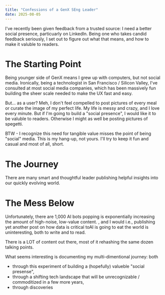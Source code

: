 ```yaml
---
title: "Confessions of a GenX SEng Leader"
date: 2025-08-05
---
```



I've recently been given feedback from a trusted source: I need a better social presence, particuarly on LinkedIn. Being one who takes candid feedback seriously, I set out to figure out what that means, and how to make it valuble to readers.

# The Starting Point

Being younger side of GenX means I grew up with computers, but not social media.  Ironically, being a technologist in San Francisco / Silicon Valley, I've consulted at most social media companies, which has been massively fun building the sheer scale needed to make the UX fast and easy. 

But... as a user?  Meh, I don't feel compelled to post pictures of every meal or curate the image of my perfect life.  My life is messy and crazy, and I love every minute.  But if I'm going to build a "social presence", I would like it to be valuble to readers.  Otherwise I might as well be posting pictures of spegetti.

BTW - I recognize this need for tangible value misses the point of being "social" media.  This is my hang-up, not yours.  I'll try to keep it fun and casual and most of all, short.

# The Journey

There are many smart and thoughtful leader publishing helpful insights into our quickly evolving world.

# The Mess Below

Unfortunately, there are 1,000 AI bots popping  is exponentially increasing the amount of high-noise, low-value content.  , and I would i.e., publishing yet another post on how data is critical toAI is going to eat the world is uninteresting, both to write and to read.  

There is a LOT of content out there, most of it rehashing the same dozen talking points.

What seems interesting is documenting my multi-dimentional journey: both 
- through this experiment of building a (hopefully) valueble "social presense", 
- through a shifting tech landscape that will be unrecognizable / commoditized in a few more years, 
- through discoveries 


